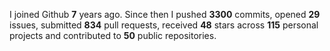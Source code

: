 
I joined Github **7** years ago. Since then I pushed **3300** commits, opened **29** issues, submitted **834** pull requests, received **48** stars across **115** personal projects and contributed to **50** public repositories.
